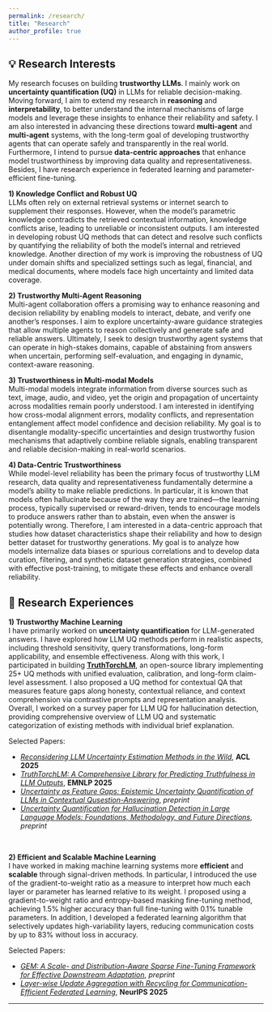 ```yaml
---
permalink: /research/
title: "Research"
author_profile: true
---
```



## 💡 Research Interests

My research focuses on building **trustworthy LLMs**. I mainly work on **uncertainty quantification (UQ)** in LLMs for reliable decision-making. Moving forward, I aim to extend my research in **reasoning** and **interpretability**, to better understand the internal mechanisms of large models and leverage these insights to enhance their reliability and safety. I am also interested in advancing these directions toward **multi-agent** and **multi-agent** systems, with the long-term goal of developing trustworthy agents that can operate safely and transparently in the real world. Furthermore, I intend to pursue **data-centric approaches** that enhance model trustworthiness by improving data quality and representativeness. Besides, I have research experience in federated learning and parameter-efficient fine-tuning.

**1) Knowledge Conflict and Robust UQ**  
LLMs often rely on external retrieval systems or internet search to supplement their responses. However, when the model’s parametric knowledge contradicts the retrieved contextual information, knowledge conflicts arise, leading to unreliable or inconsistent outputs. I am interested in developing robust UQ methods that can detect and resolve such conflicts by quantifying the reliability of both the model’s internal and retrieved knowledge. Another direction of my work is improving the robustness of UQ under domain shifts and specialized settings such as legal, financial, and medical documents, where models face high uncertainty and limited data coverage.

**2) Trustworthy Multi-Agent Reasoning**  
Multi-agent collaboration offers a promising way to enhance reasoning and decision reliability by enabling models to interact, debate, and verify one another’s responses. I aim to explore uncertainty-aware guidance strategies that allow multiple agents to reason collectively and generate safe and reliable answers. Ultimately, I seek to design trustworthy agent systems that can operate in high-stakes domains, capable of abstaining from answers when uncertain, performing self-evaluation, and engaging in dynamic, context-aware reasoning.

**3) Trustworthiness in Multi-modal Models**  
Multi-modal models integrate information from diverse sources such as text, image, audio, and video, yet the origin and propagation of uncertainty across modalities remain poorly understood. I am interested in identifying how cross-modal alignment errors, modality conflicts, and representation entanglement affect model confidence and decision reliability. My goal is to disentangle modality-specific uncertainties and design trustworthy fusion mechanisms that adaptively combine reliable signals, enabling transparent and reliable decision-making in real-world scenarios.

**4) Data-Centric Trustworthiness**  
While model-level reliability has been the primary focus of trustworthy LLM research, data quality and representativeness fundamentally determine a model’s ability to make reliable predictions. In particular, it is known that models often hallucinate because of the way they are trained—the learning process, typically supervised or reward-driven, tends to encourage models to produce answers rather than to abstain, even when the answer is potentially wrong. Therefore, I am  interested in a data-centric approach that studies how dataset characteristics shape their reliability and how to design better dataset for trustworthy generations. My goal is to analyze how models internalize data biases or spurious correlations and to develop data curation, filtering, and synthetic dataset generation strategies, combined with effective post-training, to mitigate these effects and enhance overall reliability.



## 🔬 Research Experiences

**1) Trustworthy Machine Learning**  
I have primarily worked on **uncertainty quantification** for LLM-generated answers. I have explored how LLM UQ methods perform in realistic aspects, including threshold sensitivity, query transformations, long-form applicability, and ensemble effectiveness. Along with this work, I participated in building [**TruthTorchLM**](https://github.com/Ybakman/TruthTorchLM), an open-source library implementing 25+ UQ methods with unified evaluation, calibration, and long-form claim-level assessment. I also proposed a UQ method for contextual QA that measures feature gaps along honesty, contextual reliance, and context comprehension via contrastive prompts and representation analysis. Overall, I worked on a survey paper for LLM UQ for hallucination detection, providing comprehensive overview of LLM UQ and systematic categorization of existing methods with individual brief explanation. 

Selected Papers:
- [*Reconsidering LLM Uncertainty Estimation Methods in the Wild*](https://arxiv.org/abs/2506.01114), **ACL 2025** 
- [*TruthTorchLM: A Comprehensive Library for Predicting Truthfulness in LLM Outputs*](https://arxiv.org/abs/2507.08203), **EMNLP 2025**
- [*Uncertainty as Feature Gaps: Epistemic Uncertainty Quantification of LLMs in Contextual Qusestion-Answering*](https://arxiv.org/abs/2510.02671), *preprint* 
- [*Uncertainty Quantification for Hallucination Detection in Large Language Models: Foundations, Methodology, and Future Directions*](https://arxiv.org/abs/2510.12040), *preprint*


<br>

**2) Efficient and Scalable Machine Learning**  
I have worked in making machine learning systems more **efficient** and **scalable** through signal-driven methods. In particular, I introduced the use of the gradient-to-weight ratio as a measure to interpret how much each layer or parameter has learned relative to its weight. I proposed using a gradient-to-weight ratio and entropy-based masking fine-tuning method, achieving 1.5% higher accuracy than full fine-tuning with 0.1% tunable parameters. In addition, I developed a federated learning algorithm that selectively updates high-variability layers, reducing communication costs by up to 83% without loss in accuracy. 

Selected Papers:  
- [*GEM: A Scale- and Distribution-Aware Sparse Fine-Tuning Framework for Effective Downstream Adaptation*](https://arxiv.org/abs/2508.16191), *preprint*
- [*Layer-wise Update Aggregation with Recycling for Communication-Efficient Federated Learning*](https://www.arxiv.org/abs/2503.11146), **NeurIPS 2025**


---

<!--
---
## 🌱 Ongoing Research (Coming soon!)

**Scale-Aware and Distribution-Sensitive Fine-Tuning**  
A parameter scale-aware and layer distribution-sensitive parameter-efficient fine-tuning framework

**In-Context Uncertainty Estimation**  
Uncertainty Quantification on knowledge conflict scenarios

**Foundational Modeling for AC-OPF with Federated Learning**  
Building a foundational GNN-based model for solving AC Optimal Power Flow (AC-OPF) problems using federated learning
-->
